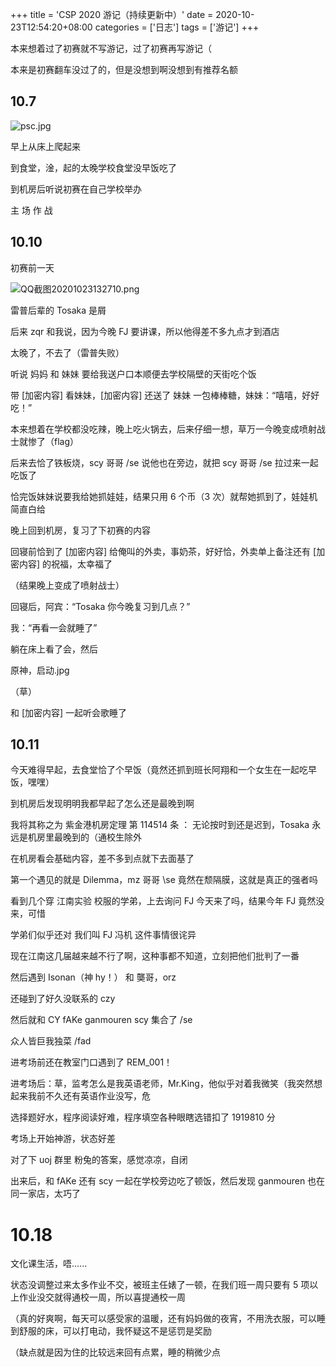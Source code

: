 +++
title = 'CSP 2020 游记（持续更新中）'
date = 2020-10-23T12:54:20+08:00
categories = ['日志']
tags = ['游记']
+++

本来想着过了初赛就不写游记，过了初赛再写游记（

本来是初赛翻车没过了的，但是没想到啊没想到有推荐名额

<!--more-->

## 10.7

![psc.jpg](https://i.loli.net/2020/10/26/K5Acs97r1ytBaTY.jpg)

早上从床上爬起来

到食堂，淦，起的太晚学校食堂没早饭吃了

到机房后听说初赛在自己学校举办

主  场  作  战

## 10.10

初赛前一天

![QQ截图20201023132710.png](https://i.loli.net/2020/10/23/bikPVny1FQrfxq6.png)

雷普后辈的 Tosaka 是屑

后来 zqr 和我说，因为今晚 FJ 要讲课，所以他得差不多九点才到酒店

太晚了，不去了（雷普失败）

听说 妈妈 和 妹妹 要给我送户口本顺便去学校隔壁的天街吃个饭

带 [加密内容] 看妹妹，[加密内容] 还送了 妹妹 一包棒棒糖，妹妹：“嘻嘻，好好吃！”

本来想着在学校都没吃辣，晚上吃火锅去，后来仔细一想，草万一今晚变成喷射战士就惨了（flag）

后来去恰了铁板烧，scy 哥哥 /se 说他也在旁边，就把 scy 哥哥 /se 拉过来一起吃饭了

恰完饭妹妹说要我给她抓娃娃，结果只用 6 个币（3 次）就帮她抓到了，娃娃机简直白给

晚上回到机房，复习了下初赛的内容

回寝前恰到了 [加密内容] 给俺叫的外卖，事奶茶，好好恰，外卖单上备注还有 [加密内容] 的祝福，太幸福了

（结果晚上变成了喷射战士）

回寝后，阿宾：“Tosaka 你今晚复习到几点？”

我：“再看一会就睡了”

躺在床上看了会，然后

原神，启动.jpg

（草）

和 [加密内容] 一起听会歌睡了

## 10.11

今天难得早起，去食堂恰了个早饭（竟然还抓到班长阿翔和一个女生在一起吃早饭，嘿嘿）

到机房后发现明明我都早起了怎么还是最晚到啊

我将其称之为 紫金港机房定理 第 114514 条 ： 无论按时到还是迟到，Tosaka 永远是机房里最晚到的（通校生除外

在机房看会基础内容，差不多到点就下去面基了

第一个遇见的就是 Dilemma，mz 哥哥 \se 竟然在颓隔膜，这就是真正的强者吗

看到几个穿 江南实验 校服的学弟，上去询问 FJ 今天来了吗，结果今年 FJ 竟然没来，可惜

学弟们似乎还对 我们叫 FJ 冯机 这件事情很诧异

现在江南这几届越来越不行了啊，这种事都不知道，立刻把他们批判了一番

然后遇到 Isonan（神 hy！） 和 龑哥，orz

还碰到了好久没联系的 czy

然后就和 CY fAKe ganmouren scy 集合了 /se

众人皆巨我独菜 /fad

进考场前还在教室门口遇到了 REM_001！

进考场后：草，监考怎么是我英语老师，Mr.King，他似乎对着我微笑（我突然想起来我前不久还有英语作业没写，危

选择题好水，程序阅读好难，程序填空各种眼瞎选错扣了 1919810 分

考场上开始神游，状态好差

对了下 uoj 群里 粉兔的答案，感觉凉凉，自闭

出来后，和 fAKe 还有 scy 一起在学校旁边吃了顿饭，然后发现 ganmouren 也在同一家店，太巧了

# 10.18

文化课生活，唔......

状态没调整过来太多作业不交，被班主任婊了一顿，在我们班一周只要有 5 项以上作业没交就得通校一周，所以喜提通校一周

（真的好爽啊，每天可以感受家的温暖，还有妈妈做的夜宵，不用洗衣服，可以睡到舒服的床，可以打电动，我怀疑这不是惩罚是奖励

（缺点就是因为住的比较远来回有点累，睡的稍微少点